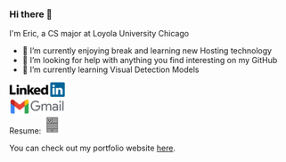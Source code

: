 ### Hi there 👋

I'm Eric, a CS major at Loyola University Chicago

- 🔭 I’m currently enjoying break and learning new Hosting technology
- 🤔 I’m looking for help with anything you find interesting on my GitHub
- 🌱 I’m currently learning Visual Detection Models

[<img src="linkedin.png" alt="LinkedIn" width=100px>](https://linkedin.com/in/ericspencer00)<br>
[<img src="gmail.jpeg" alt="GMail" width="100px">](mailto:ericspencer1450@gmail.com)<br>
Resume: [<img src="cv_icon.png" alt="CV" width="32px">](https://ericspencer00.github.io/Images/EricSpencerResume.pdf)

You can check out my portfolio website [here](https://EricSpencer00.github.io).


